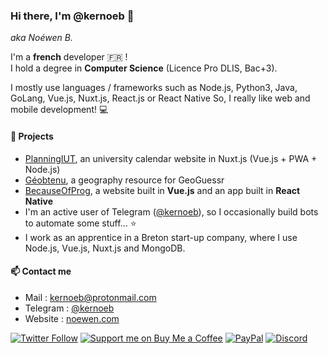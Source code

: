 ### Hi there, I'm @kernoeb 👋
*aka Noéwen B.*  

I'm a **french** developer :fr: !  
I hold a degree in **Computer Science** (Licence Pro DLIS, Bac+3).

I mostly use languages / frameworks such as Node.js, Python3, Java, GoLang, Vue.js, Nuxt.js, React.js or React Native 
So, I really like web and mobile development! :computer:

#### 🔭 Projects
- [PlanningIUT](https://github.com/kernoeb/planningiut), an university calendar website in Nuxt.js (Vue.js + PWA + Node.js)
- [Géobtenu](https://github.com/kernoeb/geobtenu), a geography resource for GeoGuessr
- [BecauseOfProg](https://github.com/BecauseOfProg), a website built in **Vue.js** and an app built in **React Native**
- I'm an active user of Telegram ([@kernoeb](https://t.me/kernoeb)), so I occasionally build bots to automate some stuff... :star:
- I work as an apprentice in a Breton start-up company, where I use Node.js, Vue.js, Nuxt.js and MongoDB.


#### 📫 Contact me
- Mail : kernoeb@protonmail.com  
- Telegram : [@kernoeb](https://t.me/kernoeb)
- Website : [noewen.com](https://noewen.com)

[![Twitter Follow](https://img.shields.io/twitter/follow/kernoeb?color=%231DA1F2&label=Follow%20me&logo=Twitter&style=for-the-badge)](https://twitter.com/kernoeb) 
[![Support me on Buy Me a Coffee](https://img.shields.io/badge/Support%20me-☕-orange.svg?style=for-the-badge&label=Buy%20me%20a%20coffee)](https://www.buymeacoffee.com/kernoeb)
[![PayPal](https://img.shields.io/badge/Donate-💵-yellow.svg?style=for-the-badge&label=PayPal)](https://www.paypal.com/kernoeb)
[![Discord](https://img.shields.io/discord/272454426038370304?color=7289da&label=Discord&logo=discord&style=for-the-badge)](https://discord.becauseofprog.fr)
